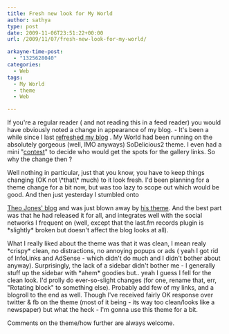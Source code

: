 ```yaml
---
title: Fresh new look for My World
author: sathya
type: post
date: 2009-11-06T23:51:22+00:00
url: /2009/11/07/fresh-new-look-for-my-world/

arkayne-time-post:
  - "1325628040"
categories:
  - Web
tags:
  - My World
  - theme
  - Web

---
```

If you're a regular reader ( and not reading this in a feed reader) you would have obviously noted a change in appearance of my blog. - It's been a while since I last [refreshed my blog][1] . My World had been running on the absolutely gorgeous (well, IMO anyways) SoDelicious2 theme. I even had a mini "[contest][2]" to decide who would get the spots for the gallery links. So why the change then ?

<!--more-->Well nothing in particular, just that you know, you have to keep things changing (OK not \*that\* much) to it look fresh. I'd been planning for a theme change for a bit now, but was too lazy to scope out which would be good. And then just yesterday I stumbled onto 

[Theo Jones' blog][3] and was just blown away by [his theme][4]. And the best part was that he had released it for all, and integrates well with the social networks I frequent on (well, except that the last.fm records plugin is \*slightly\* broken but doesn't affect the blog looks at all).

What I really liked about the theme was that it was clean, I mean realy \*crispy\* clean, no distractions, no annoying popups or ads ( yeah I got rid of InfoLinks and AdSense - which didn't do much and I didn't bother about anyway). Surprisingly, the lack of a sidebar didn't bother me - I generally stuff up the sidebar with \*ahem\* goodies but.. yeah I guess I fell for the clean look. I'd prolly do ever-so-slight changes (for one, rename that, err, "Rotating block" to something else). Probably add few of my links, and a blogroll to the end as well. Though I've received fairly OK response over twitter & fb on the theme (most of it being - its way too clean/looks like a newspaper) but what the heck - I'm gonna use this theme for a bit.

Comments on the theme/how further are always welcome.

 [1]: https://sathyabh.at/2008/07/01/my-world-gets-spiffier/
 [2]: https://sathyabh.at/2008/07/15/the-my-world-comment-and-win-contestwell-sorta/
 [3]: https://theojones.net/
 [4]: https://theojones.net/tj-clean-wordpress-theme/
